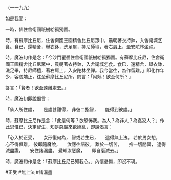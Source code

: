 （一一九九）

如是我聞：

一時，佛住舍衛國祇樹給孤獨園。

時，有蘇摩比丘尼，住舍衛國王園精舍比丘尼眾中，晨朝著衣持鉢，入舍衛城乞食。食已，還精舍，舉衣鉢，洗足畢，持尼師壇，著右肩上，至安陀林坐禪。

時，魔波旬作是念：「今沙門瞿曇住舍衛國祇樹給孤獨園。有蘇摩比丘尼，住舍衛國王園精舍比丘尼眾中，晨朝著衣持鉢，入舍衛城乞食。食已，還精舍，舉衣鉢，洗足畢，持尼師檀，著右肩上，入安陀林坐禪。我今當往，為作留難。」即化作年少，容貌端正，往至蘇摩比丘尼所，問言：「阿姨！欲至何所？」

答言：「賢者！欲至遠離處去。」

時，魔波旬即說偈言：

「仙人所住處，　　是處甚難得，
非彼二指智，　　能得到彼處。」

時，蘇摩比丘尼作是念：「此是何等？欲恐怖我。為人？為非人？為姦狡人？」作此思惟已，決定智生，知是惡魔來欲嬈亂，即說偈言：

「心入於正受，　　女形復何為，
智或若生已，　　逮得無上法。
若於男女想，　　心不得俱離，
彼即隨魔說，　　汝應往語彼。
離於一切苦，　　捨一切闇冥，
逮得滅盡證，　　安住諸漏盡。
覺知汝惡魔，　　即自磨滅去。」

時，魔波旬作是念：「蘇摩比丘尼已知我心。」內懷憂悔，即沒不現。








#正受
#無上法
#諸漏盡
